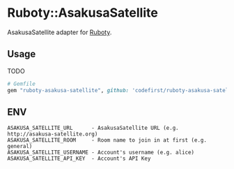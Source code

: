 # Ruboty::AsakusaSatellite
AsakusaSatellite adapter for [Ruboty](https://github.com/r7kamura/ruboty).

## Usage
TODO

```ruby
# Gemfile
gem "ruboty-asakusa-satellite", github: 'codefirst/ruboty-asakusa-satellite'
```

## ENV
```
ASAKUSA_SATELLITE_URL      - AsakusaSatellite URL (e.g. http://asakusa-satellite.org)
ASAKUSA_SATELLITE_ROOM     - Room name to join in at first (e.g. general)
ASAKUSA_SATELLITE_USERNAME - Account's username (e.g. alice)
ASAKUSA_SATELLITE_API_KEY  - Account's API Key
```
